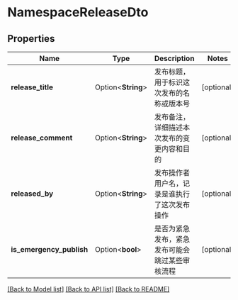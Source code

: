 # NamespaceReleaseDto

## Properties

Name | Type | Description | Notes
------------ | ------------- | ------------- | -------------
**release_title** | Option<**String**> | 发布标题，用于标识这次发布的名称或版本号 | [optional]
**release_comment** | Option<**String**> | 发布备注，详细描述本次发布的变更内容和目的 | [optional]
**released_by** | Option<**String**> | 发布操作者用户名，记录是谁执行了这次发布操作 | [optional]
**is_emergency_publish** | Option<**bool**> | 是否为紧急发布，紧急发布可能会跳过某些审核流程 | [optional]

[[Back to Model list]](../README.md#documentation-for-models) [[Back to API list]](../README.md#documentation-for-api-endpoints) [[Back to README]](../README.md)


